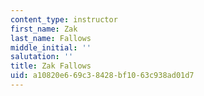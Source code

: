 ```yaml
---
content_type: instructor
first_name: Zak
last_name: Fallows
middle_initial: ''
salutation: ''
title: Zak Fallows
uid: a10820e6-69c3-8428-bf10-63c938ad01d7
---
```

